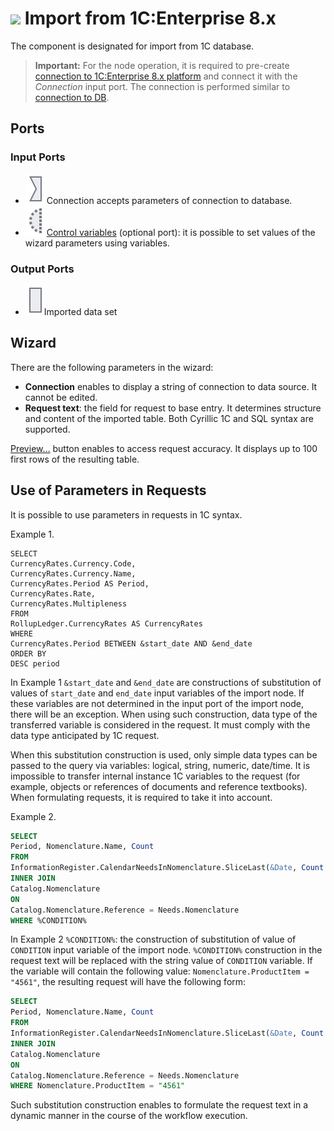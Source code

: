 # ![ ](../../images/icons/data-sources/crm-1cv8-import_default.svg) Import from 1C:Enterprise 8.x

The component is designated for import from 1C database.

> **Important:** For the node operation, it is required to pre-create [connection to 1C:Enterprise 8.x platform](../connections/list/1c.md) and connect it with the *Connection* input port. The connection is performed similar to [connection to DB](../../quick-start/database.md).

## Ports

### Input Ports

* ![ ](../../images/icons/app/node/ports/inputs/link_inactive.svg) Connection accepts parameters of connection to database.
* ![ ](../../images/icons/app/node/ports/inputs-optional/variable_inactive.svg) [Control variables](../../scenario/variables/control-variables.md) (optional port): it is possible to set values of the wizard parameters using variables.

### Output Ports

* ![ ](../../images/icons/app/node/ports/inputs/table_inactive.svg)Imported data set

## Wizard

There are the following parameters in the wizard:

* **Connection** enables to display a string of connection to data source. It cannot be edited.
* **Request text**: the field for request to base entry. It determines structure and content of the imported table.  Both Cyrillic 1C and SQL syntax are supported.

[Preview…](../../visualization/preview/preview.md) button enables to access request accuracy. It displays up to 100 first rows of the resulting table.

## Use of Parameters in Requests

It is possible to use parameters in requests in 1С syntax.

Example 1.

```
SELECT
CurrencyRates.Currency.Code,
CurrencyRates.Currency.Name,
CurrencyRates.Period AS Period,
CurrencyRates.Rate,
CurrencyRates.Multipleness
FROM
RollupLedger.CurrencyRates AS CurrencyRates
WHERE
CurrencyRates.Period BETWEEN &start_date AND &end_date
ORDER BY
DESC period
```

In Example 1 `&start_date` and `&end_date` are constructions of substitution of values of `start_date` and `end_date` input variables of the import node. If these variables are not determined in the input port of the import node, there will be an exception. When using such construction, data type of the transferred variable is considered in the request. It must comply with the data type anticipated by 1C request.

When this substitution construction is used, only simple data types can be passed to the query via variables: logical, string, numeric, date/time.  It is impossible to transfer internal instance 1C variables to the request (for example, objects or references of documents and reference textbooks). When formulating requests, it is required to take it into account.

Example 2.

```sql
SELECT
Period, Nomenclature.Name, Count
FROM
InformationRegister.CalendarNeedsInNomenclature.SliceLast(&Date, Count > &Count) AS Needs
INNER JOIN
Catalog.Nomenclature
ON
Catalog.Nomenclature.Reference = Needs.Nomenclature
WHERE %CONDITION%
```

In Example 2 `%CONDITION%`: the construction of substitution of value of `CONDITION` input variable of the import node. `%CONDITION%` construction in the request text will be replaced with the string value of `CONDITION` variable. If the variable will contain the following value: `Nomenclature.ProductItem = "4561"`, the resulting request will have the following form:

```sql
SELECT
Period, Nomenclature.Name, Count
FROM
InformationRegister.CalendarNeedsInNomenclature.SliceLast(&Date, Count > &Count) AS Needs
INNER JOIN
Catalog.Nomenclature
ON
Catalog.Nomenclature.Reference = Needs.Nomenclature
WHERE Nomenclature.ProductItem = "4561"
```

Such substitution construction enables to formulate the request text in a dynamic manner in the course of the workflow execution.
